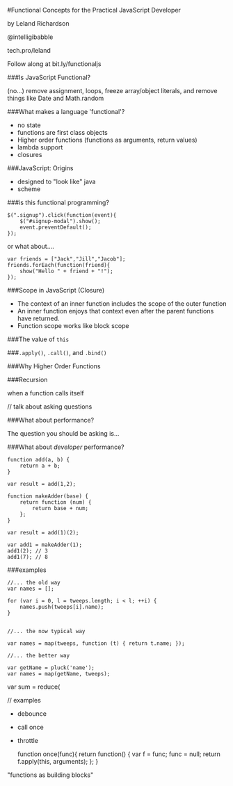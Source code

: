 


#Functional Concepts for the Practical JavaScript Developer

by Leland Richardson

@intelligibabble

tech.pro/leland

Follow along at bit.ly/functionaljs




###Is JavaScript Functional?

(no...)
remove assignment, loops, freeze array/object literals, and remove things like Date and Math.random

###What makes a language 'functional'?

- no state
- functions are first class objects
- Higher order functions (functions as arguments, return values)
- lambda support
- closures

###JavaScript: Origins

- designed to "look like" java
- scheme


###is this functional programming?
    
    $(".signup").click(function(event){
        $("#signup-modal").show();
        event.preventDefault();
    });

or what about....

    var friends = ["Jack","Jill","Jacob"];
    friends.forEach(function(friend){
        show("Hello " + friend + "!");
    });



###Scope in JavaScript (Closure)

- The context of an inner function includes the scope of the outer function
- An inner function enjoys that context even after the parent functions have returned.
- Function scope works like block scope


###The value of `this`

###`.apply()`, `.call()`, and `.bind()`


###Why Higher Order Functions


###Recursion

when a function calls itself







// talk about asking questions


###What about performance?

The question you should be asking is...

###What about *developer* performance?

    function add(a, b) {
        return a + b;
    }
    
    var result = add(1,2);
    
    function makeAdder(base) {
        return function (num) {
            return base + num;
        };
    }
    
    var result = add(1)(2);
    
    var add1 = makeAdder(1);
    add1(2); // 3
    add1(7); // 8






###examples

    //... the old way
    var names = [];
    
    for (var i = 0, l = tweeps.length; i < l; ++i) {
        names.push(tweeps[i].name);
    }
    
    
    //... the now typical way
    
    var names = map(tweeps, function (t) { return t.name; });
    
    //... the better way
    
    var getName = pluck('name');
    var names = map(getName, tweeps);


var sum = reduce(



// examples

 - debounce
 - call once
 - throttle


    function once(func){
        return function() {
            var f = func;
            func = null;
            return f.apply(this, arguments);
        };
    }

"functions as building blocks"

